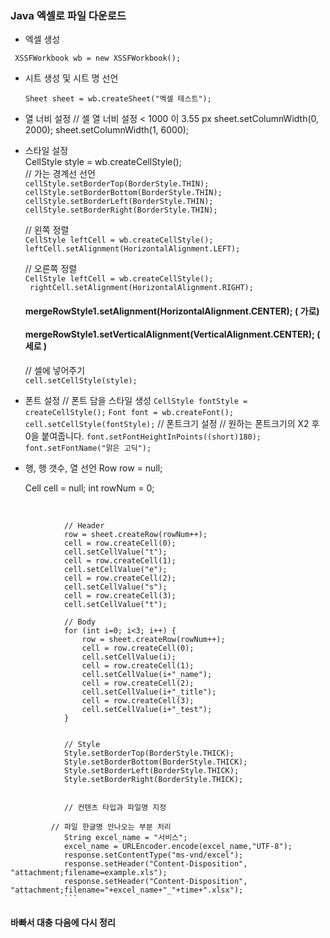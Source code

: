 ### Java 엑셀로 파일 다운로드

  

* 엑셀 생성

 ` XSSFWorkbook wb = new XSSFWorkbook();`
  
* 시트 생성 및 시트 명 선언 

  `Sheet sheet = wb.createSheet("엑셀 테스트");`   

* 열 너비 설정
  // 셀 열 너비 설정 < 1000 이 3.55 px
		sheet.setColumnWidth(0, 2000);
		sheet.setColumnWidth(1, 6000);
* 스타일 설정   
  CellStyle style = wb.createCellStyle();      
  // 가는 경계선 선언       
	`cellStyle.setBorderTop(BorderStyle.THIN);`    
	`cellStyle.setBorderBottom(BorderStyle.THIN);`      
	`cellStyle.setBorderLeft(BorderStyle.THIN);  `     
	`cellStyle.setBorderRight(BorderStyle.THIN);`      
  
  // 왼쪽 정렬   
   `CellStyle leftCell = wb.createCellStyle();`   
   `leftCell.setAlignment(HorizontalAlignment.LEFT); `   
  
   // 오른쪽 정렬    
   `CellStyle leftCell = wb.createCellStyle(); `   
  ` rightCell.setAlignment(HorizontalAlignment.RIGHT);`
  #### mergeRowStyle1.setAlignment(HorizontalAlignment.CENTER); ( 가로)
  #### mergeRowStyle1.setVerticalAlignment(VerticalAlignment.CENTER); ( 세로 )
  // 셀에 넣어주기    
  `cell.setCellStyle(style);`    
  
  
* 폰트 설정
   // 폰트 담을 스타일 생성
   `CellStyle fontStyle = createCellStyle();`
   `Font font = wb.createFont();` 
   `cell.setCellStyle(fontStyle);`
   // 폰트크기 설정
   // 원하는 폰트크기의 X2 후 0을 붙여줍니다.
   `font.setFontHeightInPoints((short)180);`     
   `font.setFontName("맑은 고딕");`
 
* 행, 행 갯수, 열 선언
  Row row = null;

  Cell cell = null;
  int rowNum = 0;

​		    		        

		        // Header
		        row = sheet.createRow(rowNum++);
		        cell = row.createCell(0);
		        cell.setCellValue("t");
		        cell = row.createCell(1);
		        cell.setCellValue("e");
		        cell = row.createCell(2);
		        cell.setCellValue("s");
		        cell = row.createCell(3);
		        cell.setCellValue("t");
	
		        // Body
		        for (int i=0; i<3; i++) {
		            row = sheet.createRow(rowNum++);
		            cell = row.createCell(0);
		            cell.setCellValue(i);
		            cell = row.createCell(1);
		            cell.setCellValue(i+"_name");
		            cell = row.createCell(2);
		            cell.setCellValue(i+"_title");
		            cell = row.createCell(3);
		            cell.setCellValue(i+"_test");
		        }
			
			 
		        // Style
		        Style.setBorderTop(BorderStyle.THICK);
		        Style.setBorderBottom(BorderStyle.THICK);
		        Style.setBorderLeft(BorderStyle.THICK);
		        Style.setBorderRight(BorderStyle.THICK);
			
			
		        // 컨텐츠 타입과 파일명 지정
		        
		 	 // 파일 한글명 안나오는 부분 처리 
		        String excel_name = "서비스";
		        excel_name = URLEncoder.encode(excel_name,"UTF-8");
		        response.setContentType("ms-vnd/excel");
		        response.setHeader("Content-Disposition", "attachment;filename=example.xls");
		        response.setHeader("Content-Disposition", "attachment;filename="+excel_name+"_"+time+".xlsx");
	     		```

#### 바빠서 대충 다음에 다시 정리
#### 
